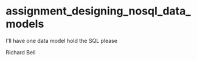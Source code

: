 # assignment_designing_nosql_data_models
I'll have one data model hold the SQL please

Richard Bell
